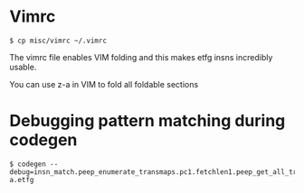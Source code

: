 # Vimrc

```
$ cp misc/vimrc ~/.vimrc
```
The vimrc file enables VIM folding and this makes etfg insns incredibly usable.

You can use z-a in VIM to fold all foldable sections


# Debugging pattern matching during codegen

```
$ codegen --debug=insn_match.peep_enumerate_transmaps.pc1.fetchlen1.peep_get_all_trans=2 a.etfg
```

